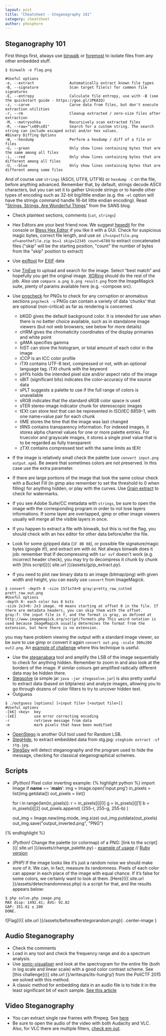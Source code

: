 ```yaml
---
layout: post
title: "Cheatsheet - Steganography 101"
category: cheatsheet
author: phosphore
---
```


## Steganography 101

First things first, always use [binwalk](https://github.com/devttys0/binwalk) or [foremost](http://foremost.sourceforge.net/) to isolate files from any other embedded stuff.

```
$ binwalk -e flag.png
	
#Useful options
-e, --extract                Automatically extract known file types
-B, --signature              Scan target file(s) for common file signatures
-E, --entropy                Calculate file entropy, use with -B (see the quickstart guide - https://goo.gl/JPKAIQ)
-z, --carve                  Carve data from files, but don't execute extraction utilities
-r, --rm                     Cleanup extracted / zero-size files after extraction
-M, --matryoshka             Recursively scan extracted files
-R, --raw="\x00\x01"		 Search for a custom string. The search string can include escaped octal and/or hex values.
#Binary Diffing Options
-W, --hexdump                Perform a hexdump / diff of a file or files
-G, --green                  Only show lines containing bytes that are the same among all files
-i, --red                    Only show lines containing bytes that are different among all files
-U, --blue                   Only show lines containing bytes that are different among some files

```

And of course use `strings` (ASCII, UTF8, UTF16) or `hexdump -C` on the file, before anything advanced.
Remember that, by default, strings decode ASCII characters, but you can set it to gather Unicode strings or to handle other types of encoding such as 32-bit big/little endian (e.g. the `-el` option will have the strings command handle 16-bit little endian encoding).
Read "[Strings, Strings, Are Wonderful Things](https://digital-forensics.sans.org/blog/2009/05/15/strings-strings-are-wonderful-things)" from the SANS blog.

* Check plaintext sections, comments (`cat`, `strings`)
* Hex Editors are your best friend now. We suggest [hexedit](http://rigaux.org/hexedit.html) for the console or [Bless Hex Editor](http://home.gna.org/bless/) if you like it with a GUI. Check for suspicious magic bytes, correct file length, and use `dd if=inputfile.png of=anothefile.zip bs=1 skip=12345 count=6789` to extract concatenated files ("skip" will be the starting position, "count" the number of bytes from the "skip" position to extract)
* Use [exiftool](http://www.sno.phy.queensu.ca/~phil/exiftool/) for [EXIF](https://it.wikipedia.org/wiki/Exchangeable_image_file_format) data
* Use [TinEye](http://www.tineye.com/) to upload and search for the image. Select “best match” and hopefully you get the original image. [XORing](https://github.com/hellman/xortool) should do the rest of the job. Also use `compare a.png b.png result.png` from the ImageMagick suite, plenty of params available here (e.g. -compose src).
* Use [pngcheck](http://www.libpng.org/pub/png/apps/pngcheck.html) for PNGs to check for any corruption or anomalous sections `pngcheck -v`  PNGs can contain a variety of data 'chunks' that are optional (non-critical) as far as rendering is concerned.
    * bKGD gives the default background color. It is intended for use when there is no better choice available, such as in standalone image viewers (but not web browsers; see below for more details)
    * cHRM gives the chromaticity coordinates of the display primaries and white point
    * gAMA specifies gamma
    * hIST can store the histogram, or total amount of each color in the image
    * iCCP is an ICC color profile
    * iTXt contains UTF-8 text, compressed or not, with an optional language tag. iTXt chunk with the keyword
    * pHYs holds the intended pixel size and/or aspect ratio of the image
    * sBIT (significant bits) indicates the color-accuracy of the source data
    * sPLT suggests a palette to use if the full range of colors is unavailable
    * sRGB indicates that the standard sRGB color space is used
    * sTER stereo-image indicator chunk for stereoscopic images
    * tEXt can store text that can be represented in ISO/IEC 8859-1, with one name=value pair for each chunk
    * tIME stores the time that the image was last changed
    * tRNS contains transparency information. For indexed images, it stores alpha channel values for one or more palette entries. For truecolor and grayscale images, it stores a single pixel value that is to be regarded as fully transparent
    * zTXt contains compressed text with the same limits as tEXt


* If the image is relatively small check the palette (use `convert input.png output.xpm`). Be aware that sometimes colors are not preserved. In this case use the extra parameter.
* If there are large portions of the image that look the same colour check with a Bucket Fill (in gimp also remember to set the threshold to 0 when filling) for anything hidden, or play with the curves. Use [Grain extract](http://www.wikihow.com/Create-Hidden-Watermarks-in-GIMP) to check for watermarks.
* If you see Adobe Suite/CC metadata with `strings`, be sure to open the image with the corresponding program in order to not lose layers informations. If some layer are overlapped, gimp or other image viewers usually will merge all the visible layers in once.
* If you happen to extract a file with binwalk, but this is not the flag, you should check with an hex editor for other data before/after the file. 
* Look for some gzipped data (`1F 8B 08`), or possible file signature/magic bytes (google it!), and extract em with `dd`. Not always binwalk does it job: remember that If decompressing with `tar xvf` doesn't work (e.g. incorrect header check), you may try to decompress it chunk by chunk with [this script]({{ site.url }}/assets/gzip_extract.py). 
* If you need to plot raw binary data to an image (bitmap/png) with given width and height, you can easily use `convert` from ImageMagick.

```
$ convert -depth 8 -size 1571x74+0 gray:pretty_raw_cutted prett_raw_out.png
#Useful options
-depth 8: each color has 8 bits
-size 2x3+0: 2x3 image. +0 means starting at offset 0 in the file. If there are metadata headers, you can skip them with the offset.
gray:f: the input file is f, and the format is gray, as defined at http://www.imagemagick.org/script/formats.php This weird notation is used because ImageMagick usually determines the format from the extension, but here there is no extension.

```

you may have problem viewing the output with a standard image viewer, so be sure to use gimp or convert it again `convert out.png -scale 300x200 out2.png`. An [example of challenge](https://github.com/spyoff/ctf-writeup/tree/master/sharifctf-2016/forensic-150-pretty-raw) where this technique is useful.

* Use the [steganabara](http://www.freewebs.com/quangntenemy/steganabara/) tool and amplify the LSB of the image sequentially to check for anything hidden. Remember to zoom in and also look at the borders of the image. If similar colours get amplified radically different data may be hidden there.
* [Stegsolve](https://www.wechall.net/forum/show/thread/527/Stegsolve_1.3/page-1) (a simple jar `java -jar stegosolve.jar`) is also pretty useful to extract data (based on bitplanes) and analyze images, allowing you to go through dozens of color filters to try to uncover hidden text.
* Outguess

```
$ ./outguess [options] [<input file> [<output file>]]
#Useful options
-[kK] <key>  key
-[eE]        use error correcting encoding
-r           retrieve message from data
-m           mark pixels that have been modified

```

* [OpenStego](http://www.openstego.info/) is another GUI tool used for Random LSB.
* [StegHide](http://steghide.sourceforge.net/), to extract embedded data from stg.jpg: `steghide extract -sf stg.jpg`.
* [StegSpy](http://www.spy-hunter.com/stegspydownload.htm) will detect steganography and the program used to hide the message, checking for classical steganographical schemes.


## Scripts
* _(Python)_ Pixel color inverting example:
{% highlight python %}
import Image
if __name__ == '__main__':
	img = Image.open('input.png')
	in_pixels = list(img.getdata())
 	out_pixels = list()
 
	for i in range(len(in_pixels)):
		r = in_pixels[i][0]
		g = in_pixels[i][1]
		b = in_pixels[i][2]
		out_pixels.append( (255-r, 255-g, 255-b) )
 
	out_img = Image.new(img.mode, img.size)
	out_img.putdata(out_pixels)
	out_img.save("output_inverted.png", "PNG")

{% endhighlight %}

* _(Python)_ Change the palette (or colormap) of a PNG: [link to the script]({{ site.url }}/assets/change_palette.py) - [example of usage](https://github.com/ctfs/write-ups-2014/tree/master/plaid-ctf-2014/doge-stege) // [Ruby version](http://pastebin.com/46VmzrRU)

* _(PHP)_ If the image looks like it’s just a random noise we should make sure of it. We can, in fact, measure its randomness. Pixels of each color can appear in each place of the image with equal chance. If it’s false for some colors, we certainly want to look at them. [Here]({{ site.url }}/assets/detectrandomness.php) is a script for that, and the results appears below: 

```
$ php solve.php image.png
MAX disp: 1492.41; AVG: 92.82
GAP: 351.61 ± 200
DONE.

```

![Flag]({{ site.url }}/assets/beforeafterstegorandom.png){: .center-image }


## Audio Steganography
* Check the comments
* Load in any tool and check the frequency range and do a spectrum analysis.
* Use [sonic-visualiser](http://www.sonicvisualiser.org/) and look at the spectrogram for the entire file (both in log scale and linear scale) with a good color contrast scheme. See [this challenge]({{ site.url }}/writeups/its-hungry/) from the PoliCTF 2015 we solved with this method.
* A classic method for embedding data in an audio file is to hide it in the least significant bit of each sample. [See this article](https://labs.nettitude.com/blog/derbycon-2016-ctf-write-up/#mep_0)

## Video Steganography
* You can extract single raw frames with ffmpeg. See [here](http://stackoverflow.com/questions/10957412/fastest-way-to-extract-frames-using-ffmpeg)
* Be sure to open the audio of the video with both Audacity and VLC. Also, for VLC there are multiple filters, [check em out](https://wiki.videolan.org/Documentation:Video_and_Audio_Filters/).

